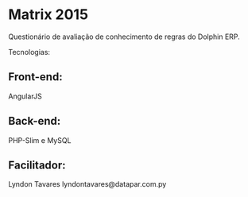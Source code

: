 # Matrix 2015
Questionário de avaliação de conhecimento de regras do Dolphin ERP.

Tecnologias:

<h2>Front-end:</h2>
AngularJS 

<h2>Back-end:</h2>
PHP-Slim e MySQL

<h2>Facilitador:</h2>
Lyndon Tavares
lyndontavares@datapar.com.py